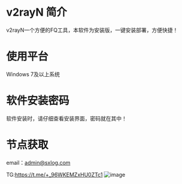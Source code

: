 # v2rayN 简介
v2rayN一个方便的FQ工具，本软件为安装版，一键安装部署，方便快捷！
# 使用平台
Windows 7及以上系统
# 软件安装密码
软件安装时，请仔细查看安装界面，密码就在其中！
# 节点获取
email：admin@sxlog.com

TG:https://t.me/+_96WKEMZxHU0ZTc1
![image](https://user-images.githubusercontent.com/56907698/156868659-16d514e6-e4c9-453a-aad0-e0588c8b0598.png)
